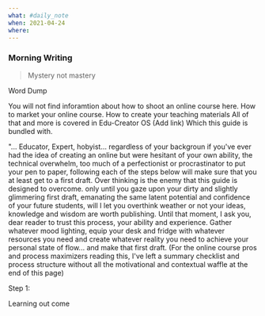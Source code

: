 ```yaml
---
what: #daily_note
when: 2021-04-24
where: 
---
```


### Morning Writing


>Mystery not mastery

Word Dump

You will not find inforamtion about how to shoot an online course here. How to market your online course. How to create your teaching materials All of that and more is covered in Edu-Creator OS (Add link) Which this guide is bundled with.

  
"... Educator, Expert, hobyist... regardless of your backgroun if you've ever had the idea of creating an online but were hesitant of your own ability, the technical overwhelm, too much of a perfectionist or procrastinator to put your pen to paper, following each of the steps below will make sure that you at least get to a first draft. Over thinking is the enemy that this guide is designed to overcome. only until you gaze upon your dirty and slightly glimmering first draft, emanating the same latent potential and confidence of your future students, will I let you overthink weather or not your ideas, knowledge and wisdom are worth publishing. Until that moment, I ask you, dear reader to trust this process, your ability and experience. Gather whatever mood lighting, equip your desk and fridge with whatever resources you need and create whatever reality you need to achieve your personal state of flow... and make that first draft.
(For the online course pros and process maximizers reading this, I've left a summary checklist and process structure without all the motivational and contextual waffle at the end of this page)

Step 1: 

Learning out come 